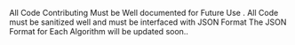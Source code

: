All Code Contributing Must be Well documented for Future Use .
All Code must be sanitized well and must be interfaced with JSON Format 
The JSON Format for Each Algorithm will be updated soon.. 
